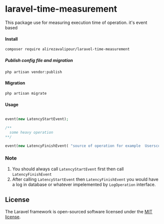# laravel-time-measurement

This package use for measuring execution time of operation. it's event based

#### Install
```bash
composer require alirezavalipour/laravel-time-measurement
```
##### Publish config file and migration
```bash
php artisan vendor:publish 
```
#### Migration
```bash
php artisan migrate
```
#### Usage

```php

event(new LatencyStartEvent);

/**
  some heavy operation
**/

event(new LatencyFinishEvent( "source of operation for example  Userscontroller@create" , "#tag1#tag2"));

```
### Note
1. You should always call  ``` LatencyStartEvent ``` first then call ``` LatencyFinishEvent ```
2. After calling ``` LatencyStartEvent ``` then ``` LatencyFinishEvent ``` you would have a log in database or whatever impelemented by ``` LogOperation ``` interface.


## License

The Laravel framework is open-sourced software licensed under the [MIT license](https://opensource.org/licenses/MIT).

